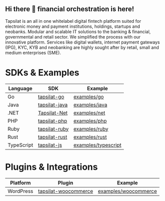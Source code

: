 ## Hi there 👋 financial orchestration is here!

Tapsilat is an all in one whitelabel digital fintech platform suited for electronic money and payment institutions, holdings, startups and neobanks. Modular and scalable IT solutions to the banking & financial, governmental and retail sector. We simplified the process with our innovative platform. Services like digital wallets, internet payment gateways (IPG), KYC, KYB and neobanking are highly sought after by retail, small and medium enterprises (SME).

# SDKs & Examples

| Language | SDK | Example |
|----------|-----|---------|
| Go | [tapsilat-go](https://github.com/tapsilat/tapsilat-go) | [examples/go](https://github.com/tapsilat/examples/tree/main/go) |
| Java | [tapsilat-java](https://github.com/tapsilat/tapsilat-java) | [examples/java](https://github.com/tapsilat/examples/tree/main/java) |
| .NET | [Tapsilat-Net](https://github.com/tapsilat/Tapsilat-Net) | [examples/net](https://github.com/tapsilat/examples/tree/main/net) |
| PHP | [tapsilat-php](https://github.com/tapsilat/tapsilat-php) | [examples/php](https://github.com/tapsilat/examples/tree/main/php) |
| Ruby | [tapsilat-ruby](https://github.com/tapsilat/tapsilat-ruby) | [examples/ruby](https://github.com/tapsilat/examples/tree/main/ruby) |
| Rust | [tapsilat-rust](https://github.com/tapsilat/tapsilat-rust) | [examples/rust](https://github.com/tapsilat/examples/tree/main/rust) |
| TypeScript | [tapsilat-js](https://github.com/tapsilat/tapsilat-js) | [examples/typescript](https://github.com/tapsilat/examples/tree/main/typescript) |

# Plugins & Integrations
| Platform | Plugin | Example |
|----------|--------|---------|
| WordPress | [tapsilat-woocommerce](https://github.com/tapsilat/tapsilat-woocommerce) | [examples/woocommerce]() |
